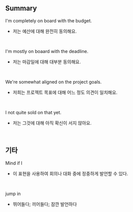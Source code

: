 ## Summary

I'm completely on board with the budget.
- 저는 예산에 대해 완전히 동의해요.

<br>

I'm mostly on boaard with the deadline.
- 저는 마감일에 대해 대부분 동의해요.

<br>

We're somewhat aligned on the project goals.
- 저희는 프로젝트 목표에 대해 어느 정도 의견이 일치해요.

<br>

I not quite sold on that yet.
- 저는 그것에 대해 아직 확신이 서지 않아요.

<br>

## 기타

Mind if I
- 이 표현을 사용하여 회의나 대화 중에 정중하게 발언할 수 있다.

<br>

jump in
- 뛰어들다; 끼어들다; 잠깐 발언하다
